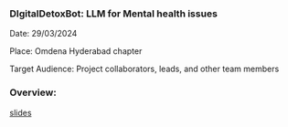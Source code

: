 ### DIgitalDetoxBot: LLM for Mental health issues

Date: 29/03/2024

Place: Omdena Hyderabad chapter

Target Audience: Project collaborators, leads, and other team members

### Overview:
[slides](https://drive.google.com/file/d/12sf-5CNPxHFZArCkVf6xfcgqLERVkOx-/view?usp=sharing)
